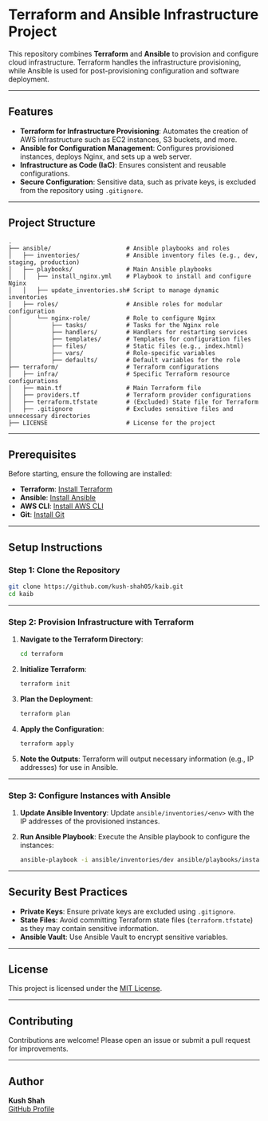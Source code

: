 # Terraform and Ansible Infrastructure Project

This repository combines **Terraform** and **Ansible** to provision and configure cloud infrastructure. Terraform handles the infrastructure provisioning, while Ansible is used for post-provisioning configuration and software deployment.

---

## Features

- **Terraform for Infrastructure Provisioning**: Automates the creation of AWS infrastructure such as EC2 instances, S3 buckets, and more.
- **Ansible for Configuration Management**: Configures provisioned instances, deploys Nginx, and sets up a web server.
- **Infrastructure as Code (IaC)**: Ensures consistent and reusable configurations.
- **Secure Configuration**: Sensitive data, such as private keys, is excluded from the repository using `.gitignore`.

---

## Project Structure

```
.
├── ansible/                     # Ansible playbooks and roles
│   ├── inventories/             # Ansible inventory files (e.g., dev, staging, production)
│   ├── playbooks/               # Main Ansible playbooks
│   │   ├── install_nginx.yml    # Playbook to install and configure Nginx
│   │   ├── update_inventories.sh# Script to manage dynamic inventories
│   ├── roles/                   # Ansible roles for modular configuration
│       └── nginx-role/          # Role to configure Nginx
│           ├── tasks/           # Tasks for the Nginx role
│           ├── handlers/        # Handlers for restarting services
│           ├── templates/       # Templates for configuration files
│           ├── files/           # Static files (e.g., index.html)
│           ├── vars/            # Role-specific variables
│           ├── defaults/        # Default variables for the role
├── terraform/                   # Terraform configurations
│   ├── infra/                   # Specific Terraform resource configurations
│   ├── main.tf                  # Main Terraform file
│   ├── providers.tf             # Terraform provider configurations
│   ├── terraform.tfstate        # (Excluded) State file for Terraform
│   ├── .gitignore               # Excludes sensitive files and unnecessary directories
├── LICENSE                      # License for the project
```

---

## Prerequisites

Before starting, ensure the following are installed:

- **Terraform**: [Install Terraform](https://www.terraform.io/downloads.html)
- **Ansible**: [Install Ansible](https://docs.ansible.com/ansible/latest/installation_guide/intro_installation.html)
- **AWS CLI**: [Install AWS CLI](https://docs.aws.amazon.com/cli/latest/userguide/install-cliv2.html)
- **Git**: [Install Git](https://git-scm.com/downloads)

---

## Setup Instructions

### Step 1: Clone the Repository
```bash
git clone https://github.com/kush-shah05/kaib.git
cd kaib
```

---

### Step 2: Provision Infrastructure with Terraform

1. **Navigate to the Terraform Directory**:
   ```bash
   cd terraform
   ```

2. **Initialize Terraform**:
   ```bash
   terraform init
   ```

3. **Plan the Deployment**:
   ```bash
   terraform plan
   ```

4. **Apply the Configuration**:
   ```bash
   terraform apply
   ```

5. **Note the Outputs**:
   Terraform will output necessary information (e.g., IP addresses) for use in Ansible.

---

### Step 3: Configure Instances with Ansible

1. **Update Ansible Inventory**:
   Update `ansible/inventories/<env>` with the IP addresses of the provisioned instances.

2. **Run Ansible Playbook**:
   Execute the Ansible playbook to configure the instances:
   ```bash
   ansible-playbook -i ansible/inventories/dev ansible/playbooks/install_nginx.yml
   ```

---

## Security Best Practices

- **Private Keys**: Ensure private keys are excluded using `.gitignore`.
- **State Files**: Avoid committing Terraform state files (`terraform.tfstate`) as they may contain sensitive information.
- **Ansible Vault**: Use Ansible Vault to encrypt sensitive variables.

---

## License

This project is licensed under the [MIT License](LICENSE).

---

## Contributing

Contributions are welcome! Please open an issue or submit a pull request for improvements.

---

## Author

**Kush Shah**  
[GitHub Profile](https://github.com/kush-shah05)
